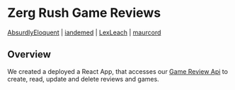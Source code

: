 # Zerg Rush Game Reviews

[AbsurdlyEloquent](https://github.com/AbsurdlyEloquent) | [iandemed](https://github.com/iandemed) | [LexLeach](https://github.com/LexLeach) | [maurcord](https://github.com/maurcord)

## Overview

We created a deployed a React App, that accesses our [Game Review Api](https://github.com/iandemed/zr-game-informer-api) to create, read, update and delete reviews and games.
